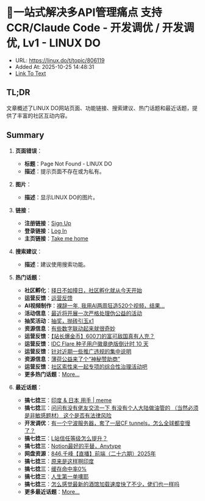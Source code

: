 # 🚀一站式解决多API管理痛点 支持CCR/Claude Code - 开发调优 / 开发调优, Lv1 - LINUX DO
- URL: https://linux.do/t/topic/806119
- Added At: 2025-10-25 14:48:31
- [Link To Text](2025-10-25-🚀一站式解决多api管理痛点-支持ccr-claude-code---开发调优-开发调优,-lv1---linux-do_raw.md)

## TL;DR
文章概述了LINUX DO网站页面、功能链接、搜索建议、热门话题和最近话题，提供了丰富的社区互动内容。

## Summary
1. **页面错误**：
   - **标题**：Page Not Found - LINUX DO
   - **描述**：提示页面不存在或为私有。

2. **图片**：
   - **描述**：显示LINUX DO的图片。

3. **链接**：
   - **注册链接**：[Sign Up](https://linux.do/signup)
   - **登录链接**：[Log In](https://linux.do/login)
   - **主页链接**：[Take me home](https://linux.do/)

4. **搜索建议**：
   - **描述**：建议使用搜索功能。

5. **热门话题**：
   - **社区孵化**：[择日不如撞日，社区孵化就从今天开始](https://linux.do/t/topic/1039951)
   - **运营反馈**：[运营反馈](https://linux.do/c/feedback/2)
   - **AI视频制作**：[裸辞一年, 我用AI两周狂造520个视频，结果…](https://linux.do/t/topic/997596)
   - **活动信息**：[最近将开展一次严格处理伪公益的活动](https://linux.do/t/topic/1083555)
   - **抽奖活动**：[抽奖，抛砖引玉x1](https://linux.do/t/topic/1066223)
   - **资源信息**：[有些数字联动起来就很奇妙](https://linux.do/t/topic/1065896)
   - **运营反馈**：[【站长爆金币】600刀的富可敌国真有人充？](https://linux.do/t/topic/1054658)
   - **运营反馈**：[IDC Flare 种子用户徽章绝版倒计时 10 天](https://linux.do/t/topic/1019009)
   - **运营反馈**：[针对近期一些推广违规的集中说明](https://linux.do/t/topic/991874)
   - **资源信息**：[薄荷公益来了个“神秘赞助商”](https://linux.do/t/topic/1040398)
   - **运营反馈**：[社区索性来一起专项的综合性治理活动吧](https://linux.do/t/topic/1084184)
   - **更多热门话题**：[More…](https://linux.do/top)

6. **最近话题**：
   - **搞七捻三**：[印度 & 日本 用手 | meme](https://linux.do/t/topic/1090887)
   - **搞七捻三**：[问问有没有佬友交流一下 有没有个人大陆做油管的 （当然必须是非敏感题材） 这个是否有法律风险](https://linux.do/t/topic/1090880)
   - **开发调优**：[有一个宁波服务器，套了一层CF tunnels，怎么全球都变慢了？](https://linux.do/t/topic/1090879)
   - **搞七捻三**：[L站信任等级怎么提升？](https://linux.do/t/topic/1090874)
   - **搞七捻三**：[Notion最好的平替，Anytype](https://linux.do/t/topic/1090872)
   - **网盘资源**：[846.千峰【直播】前端（二十六期）2025年](https://linux.do/t/topic/1090870)
   - **搞七捻三**：[原来是这样啊印度](https://linux.do/t/topic/1090865)
   - **搞七捻三**：[缓存命中率0%](https://linux.do/t/topic/1090864)
   - **搞七捻三**：[人生第一单噢耶](https://linux.do/t/topic/1090860)
   - **搞七捻三**：[怎么感觉最新的酒馆加载速度快了不少，佬们也一样吗](https://linux.do/t/topic/1090856)
   - **更多最近话题**：[More…](https://linux.do/latest)
